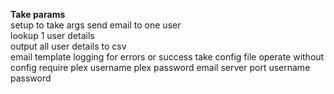 **Take params**  
setup to take args
    send email to one user  
    lookup 1 user details  
    output all user details to csv  
    email template
    logging for errors or success
    take config file
    operate without config 
        require
            plex username
            plex password
            email server
            port
            username
            password

